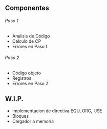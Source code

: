 ## Componentes

###### Paso 1
- Analisis de Código
- Calculo de CP
- Errores en Paso 1

###### Paso 2
- Código objeto
- Registros
- Errores en Paso 2

## W.I.P.

- Implementacion de directiva EQU, ORG, USE
- Bloques
- Cargador a memoria
